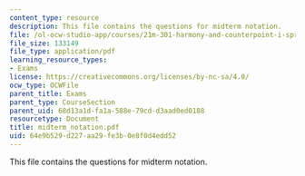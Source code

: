 ```yaml
---
content_type: resource
description: This file contains the questions for midterm notation.
file: /ol-ocw-studio-app/courses/21m-301-harmony-and-counterpoint-i-spring-2005/64e9b529d227aa29fe3b0e8f0d4edd52_midterm_notation.pdf
file_size: 133149
file_type: application/pdf
learning_resource_types:
- Exams
license: https://creativecommons.org/licenses/by-nc-sa/4.0/
ocw_type: OCWFile
parent_title: Exams
parent_type: CourseSection
parent_uid: 68d13a1d-fa1a-588e-79cd-d3aad0ed0188
resourcetype: Document
title: midterm_notation.pdf
uid: 64e9b529-d227-aa29-fe3b-0e8f0d4edd52
---
```

This file contains the questions for midterm notation.